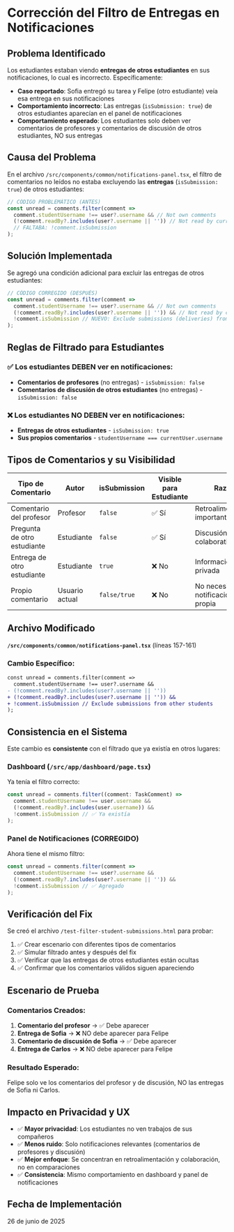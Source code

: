 # Corrección del Filtro de Entregas en Notificaciones

## Problema Identificado

Los estudiantes estaban viendo **entregas de otros estudiantes** en sus notificaciones, lo cual es incorrecto. Específicamente:

- **Caso reportado**: Sofia entregó su tarea y Felipe (otro estudiante) veía esa entrega en sus notificaciones
- **Comportamiento incorrecto**: Las entregas (`isSubmission: true`) de otros estudiantes aparecían en el panel de notificaciones
- **Comportamiento esperado**: Los estudiantes solo deben ver comentarios de profesores y comentarios de discusión de otros estudiantes, NO sus entregas

## Causa del Problema

En el archivo `/src/components/common/notifications-panel.tsx`, el filtro de comentarios no leídos no estaba excluyendo las **entregas** (`isSubmission: true`) de otros estudiantes:

```typescript
// CÓDIGO PROBLEMÁTICO (ANTES)
const unread = comments.filter(comment => 
  comment.studentUsername !== user?.username && // Not own comments
  (!comment.readBy?.includes(user?.username || '')) // Not read by current user
  // FALTABA: !comment.isSubmission
);
```

## Solución Implementada

Se agregó una condición adicional para excluir las entregas de otros estudiantes:

```typescript
// CÓDIGO CORREGIDO (DESPUÉS)
const unread = comments.filter(comment => 
  comment.studentUsername !== user?.username && // Not own comments
  (!comment.readBy?.includes(user?.username || '')) && // Not read by current user
  !comment.isSubmission // NUEVO: Exclude submissions (deliveries) from other students
);
```

## Reglas de Filtrado para Estudiantes

### ✅ Los estudiantes DEBEN ver en notificaciones:
- **Comentarios de profesores** (no entregas) - `isSubmission: false`
- **Comentarios de discusión de otros estudiantes** (no entregas) - `isSubmission: false`

### ❌ Los estudiantes NO DEBEN ver en notificaciones:
- **Entregas de otros estudiantes** - `isSubmission: true`
- **Sus propios comentarios** - `studentUsername === currentUser.username`

## Tipos de Comentarios y su Visibilidad

| Tipo de Comentario | Autor | isSubmission | Visible para Estudiante | Razón |
|-------------------|-------|--------------|----------------------|--------|
| Comentario del profesor | Profesor | `false` | ✅ Sí | Retroalimentación importante |
| Pregunta de otro estudiante | Estudiante | `false` | ✅ Sí | Discusión colaborativa |
| Entrega de otro estudiante | Estudiante | `true` | ❌ No | Información privada |
| Propio comentario | Usuario actual | `false/true` | ❌ No | No necesita notificación propia |

## Archivo Modificado

**`/src/components/common/notifications-panel.tsx`** (líneas 157-161)

### Cambio Específico:
```diff
const unread = comments.filter(comment => 
  comment.studentUsername !== user?.username && 
- (!comment.readBy?.includes(user?.username || ''))
+ (!comment.readBy?.includes(user?.username || '')) &&
+ !comment.isSubmission // Exclude submissions from other students
);
```

## Consistencia en el Sistema

Este cambio es **consistente** con el filtrado que ya existía en otros lugares:

### Dashboard (`/src/app/dashboard/page.tsx`)
Ya tenía el filtro correcto:
```typescript
const unread = comments.filter((comment: TaskComment) => 
  comment.studentUsername !== user.username &&
  (!comment.readBy?.includes(user.username)) &&
  !comment.isSubmission // ✅ Ya existía
);
```

### Panel de Notificaciones (CORREGIDO)
Ahora tiene el mismo filtro:
```typescript
const unread = comments.filter(comment => 
  comment.studentUsername !== user?.username &&
  (!comment.readBy?.includes(user?.username || '')) &&
  !comment.isSubmission // ✅ Agregado
);
```

## Verificación del Fix

Se creó el archivo `/test-filter-student-submissions.html` para probar:

1. ✅ Crear escenario con diferentes tipos de comentarios
2. ✅ Simular filtrado antes y después del fix
3. ✅ Verificar que las entregas de otros estudiantes están ocultas
4. ✅ Confirmar que los comentarios válidos siguen apareciendo

## Escenario de Prueba

### Comentarios Creados:
1. **Comentario del profesor** → ✅ Debe aparecer
2. **Entrega de Sofia** → ❌ NO debe aparecer para Felipe
3. **Comentario de discusión de Sofia** → ✅ Debe aparecer
4. **Entrega de Carlos** → ❌ NO debe aparecer para Felipe

### Resultado Esperado:
Felipe solo ve los comentarios del profesor y de discusión, NO las entregas de Sofia ni Carlos.

## Impacto en Privacidad y UX

- ✅ **Mayor privacidad**: Los estudiantes no ven trabajos de sus compañeros
- ✅ **Menos ruido**: Solo notificaciones relevantes (comentarios de profesores y discusión)
- ✅ **Mejor enfoque**: Se concentran en retroalimentación y colaboración, no en comparaciones
- ✅ **Consistencia**: Mismo comportamiento en dashboard y panel de notificaciones

## Fecha de Implementación

26 de junio de 2025
